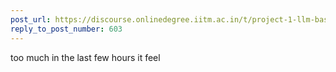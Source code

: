 ```yaml
---
post_url: https://discourse.onlinedegree.iitm.ac.in/t/project-1-llm-based-automation-agent-discussion-thread-tds-jan-2025/164277/604
reply_to_post_number: 603
---
```

too much in the last few hours it feel